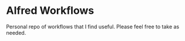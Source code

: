 # Alfred Workflows

Personal repo of workflows that I find useful. Please feel free to take as needed.
